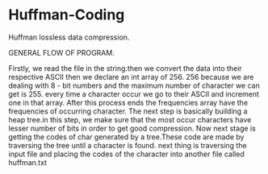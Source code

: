 # Huffman-Coding
Huffman lossless data compression.

GENERAL FLOW OF PROGRAM.

Firstly, we read the file in the string.then we convert the data into their respective ASCII
then we declare an int array of 256. 256 because we are dealing with 8 - bit numbers and the maximum number of character we can get is 255.
every time a character occur we go to their ASCII and increment one in that array.
After this process ends the frequencies array have the frequencies of occurring character.
The next step is basically building a heap tree.in this step, 
we make sure that the most occur characters have lesser number of bits in order to get good compression. 
Now next stage is getting the codes of char generated by a tree.These code are made by traversing the tree until a character is found.
next thing is traversing the input file and placing the codes of the character into another file called huffman.txt
